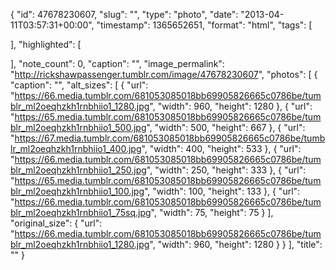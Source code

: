 {
  "id": 47678230607,
  "slug": "",
  "type": "photo",
  "date": "2013-04-11T03:57:31+00:00",
  "timestamp": 1365652651,
  "format": "html",
  "tags": [

  ],
  "highlighted": [

  ],
  "note_count": 0,
  "caption": "",
  "image_permalink": "http://rickshawpassenger.tumblr.com/image/47678230607",
  "photos": [
    {
      "caption": "",
      "alt_sizes": [
        {
          "url": "https://66.media.tumblr.com/681053085018bb69905826665c0786be/tumblr_ml2oeqhzkh1rnbhiio1_1280.jpg",
          "width": 960,
          "height": 1280
        },
        {
          "url": "https://65.media.tumblr.com/681053085018bb69905826665c0786be/tumblr_ml2oeqhzkh1rnbhiio1_500.jpg",
          "width": 500,
          "height": 667
        },
        {
          "url": "https://67.media.tumblr.com/681053085018bb69905826665c0786be/tumblr_ml2oeqhzkh1rnbhiio1_400.jpg",
          "width": 400,
          "height": 533
        },
        {
          "url": "https://66.media.tumblr.com/681053085018bb69905826665c0786be/tumblr_ml2oeqhzkh1rnbhiio1_250.jpg",
          "width": 250,
          "height": 333
        },
        {
          "url": "https://65.media.tumblr.com/681053085018bb69905826665c0786be/tumblr_ml2oeqhzkh1rnbhiio1_100.jpg",
          "width": 100,
          "height": 133
        },
        {
          "url": "https://66.media.tumblr.com/681053085018bb69905826665c0786be/tumblr_ml2oeqhzkh1rnbhiio1_75sq.jpg",
          "width": 75,
          "height": 75
        }
      ],
      "original_size": {
        "url": "https://66.media.tumblr.com/681053085018bb69905826665c0786be/tumblr_ml2oeqhzkh1rnbhiio1_1280.jpg",
        "width": 960,
        "height": 1280
      }
    }
  ],
  "title": ""
}

